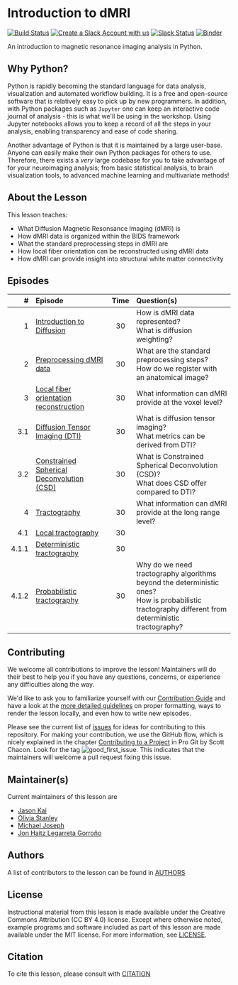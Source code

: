 # Introduction to dMRI

[![Build Status](https://github.com/carpentries-incubator/SDC-BIDS-dMRI/workflows/Build,%20test/badge.svg)](https://github.com/carpentries-incubator/SDC-BIDS-dMRI/actions?query=workflow%3A"Build%2C+test")
[![Create a Slack Account with us][create_slack_svg]][slack_heroku_invite]
[![Slack Status][slack_channel_status]][slack_channel_url]
[![Binder][binder_svg]][binder_url]

An introduction to magnetic resonance imaging analysis in Python.

## Why Python?

Python is rapidly becoming the standard language for data analysis, visualization and automated workflow building. It is a free and open-source software that is relatively easy to pick up by new programmers. In addition, with Python packages such as `Jupyter` one can keep an interactive code journal of analysis - this is what we'll be using in the workshop. Using Jupyter notebooks allows you to keep a record of all the steps in your analysis, enabling transparency and ease of code sharing.

Another advantage of Python is that it is maintained by a large user-base. Anyone can easily make their own Python packages for others to use. Therefore, there exists a *very* large codebase for you to take advantage of for your neuroimaging analysis; from basic statistical analysis, to brain visualization tools, to advanced machine learning and multivariate methods!

## About the Lesson

This lesson teaches:
- What Diffusion Magnetic Resonsance Imaging (dMRI) is
- How dMRI data is organized within the BIDS framework
- What the standard preprocessing steps in dMRI are
- How local fiber orientation can be reconstructed using dMRI data
- How dMRI can provide insight into structural white matter connectivity

## Episodes

| # |  Episode | Time | Question(s) |
|--:|:---------|:----:|:------------|
| 1 | [Introduction to Diffusion][episode01] | 30 | How is dMRI data represented?<br />What is diffusion weighting? |
| 2 | [Preprocessing dMRI data][episode02] | 30 | What are the standard preprocessing steps?<br />How do we register with an anatomical image? |
| 3 | [Local fiber orientation reconstruction][episode03] | 30 | What information can dMRI provide at the voxel level? |
| 3.1 | [Diffusion Tensor Imaging (DTI)][episode04] | 30 | What is diffusion tensor imaging?<br />What metrics can be derived from DTI? |
| 3.2 | [Constrained Spherical Deconvolution (CSD)][episode05] | 30 | What is Constrained Spherical Deconvolution (CSD)?<br />What does CSD offer compared to DTI? |
| 4 | [Tractography][episode06] | 30 | What information can dMRI provide at the long range level? |
| 4.1 | [Local tractography][episode07] | 30 |  |
| 4.1.1 | [Deterministic tractography][episode08] | 30 |  |
| 4.1.2 | [Probabilistic tractography][episode09] | 30 | Why do we need tractography algorithms beyond the deterministic ones?<br />How is probabilistic tractography different from deterministic tractography? |

## Contributing

We welcome all contributions to improve the lesson! Maintainers will do their best to help you if you have any
questions, concerns, or experience any difficulties along the way.

We'd like to ask you to familiarize yourself with our [Contribution Guide](CONTRIBUTING.md) and have a look at
the [more detailed guidelines][lesson-example] on proper formatting, ways to render the lesson locally, and even
how to write new episodes.

Please see the current list of [issues][link_issues] for ideas for contributing to this
repository. For making your contribution, we use the GitHub flow, which is
nicely explained in the chapter [Contributing to a Project](http://git-scm.com/book/en/v2/GitHub-Contributing-to-a-Project) in Pro Git
by Scott Chacon.
Look for the tag ![good_first_issue](https://img.shields.io/badge/-good%20first%20issue-gold.svg). This indicates that the maintainers will welcome a pull request fixing this issue.

## Maintainer(s)

Current maintainers of this lesson are

* [Jason Kai][jason_kai]
* [Olivia Stanley][olivia_stanley]
* [Michael Joseph][michael_joseph]
* [Jon Haitz Legarreta Gorroño][jon_legarreta]

## Authors

A list of contributors to the lesson can be found in [AUTHORS](AUTHORS)

## License

Instructional material from this lesson is made available under the Creative
Commons Attribution (CC BY 4.0) license. Except where otherwise noted, example
programs and software included as part of this lesson are made available under
the MIT license. For more information, see [LICENSE](LICENSE.md).

## Citation

To cite this lesson, please consult with [CITATION](CITATION)

[create_slack_svg]: https://img.shields.io/badge/Create_Slack_Account-The_Carpentries-071159.svg
[slack_heroku_invite]: https://swc-slack-invite.herokuapp.com
[slack_channel_status]: https://img.shields.io/badge/Slack_Channel-neuroimaging-E01563.svg
[slack_channel_url]: https://swcarpentry.slack.com/messages/CCJBHKCHZ
[binder_svg]: https://mybinder.org/badge_logo.svg
[binder_url]: https://mybinder.org/v2/gh/josephmje/SDC-BIDS-dMRI/gh-pages
[episode01]: https://carpentries-incubator.github.io/SDC-BIDS-dMRI/01-introduction_diffusion_data/index.html
[episode02]: https://carpentries-incubator.github.io/SDC-BIDS-dMRI/02-diffusion_preprocessing/index.html
[episode03]: https://carpentries-incubator.github.io/SDC-BIDS-dMRI/03-local_orientation_reconstruction/index.html
[episode04]: https://carpentries-incubator.github.io/SDC-BIDS-dMRI/04-diffusion_tensor_imaging/index.html
[episode05]: https://carpentries-incubator.github.io/SDC-BIDS-dMRI/05-constrained_spherical_deconvolution/index.html
[episode06]: https://carpentries-incubator.github.io/SDC-BIDS-dMRI/06-tractography/index.html
[episode07]: https://carpentries-incubator.github.io/SDC-BIDS-dMRI/07-local_tractography/index.html
[episode08]: https://carpentries-incubator.github.io/SDC-BIDS-dMRI/08-deterministic_tractography/index.html
[episode09]: https://carpentries-incubator.github.io/SDC-BIDS-dMRI/09-probabilistic_tractography/index.html
[lesson-example]: https://carpentries.github.io/lesson-example
[link_issues]: https://github.com/conp-pcno-training/SDC-BIDS-dMRI/issues
[jason_kai]: https://github.com/kaitj
[olivia_stanley]: https://github.com/ostanley
[michael_joseph]: https://github.com/josephmje
[jon_legarreta]: https://github.com/jhlegarreta
